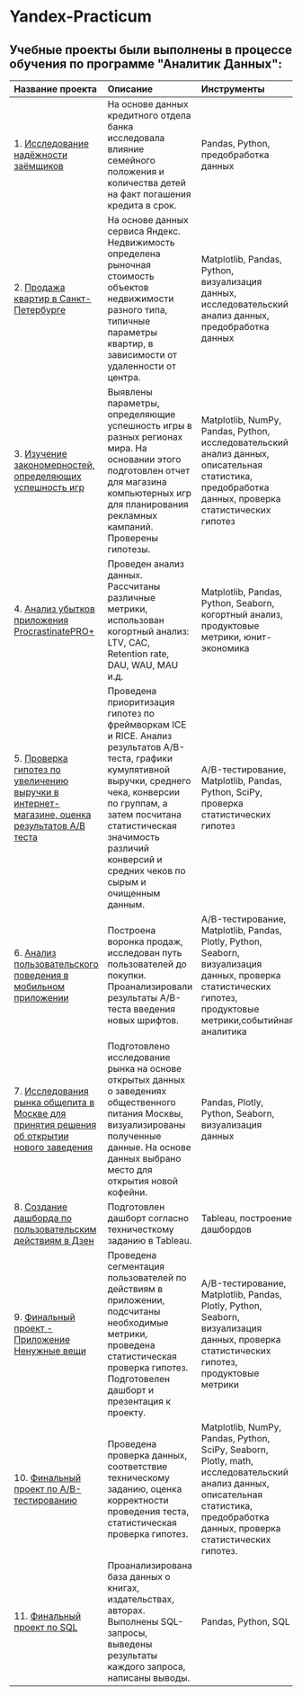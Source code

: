 # Yandex-Practicum

## Учебные проекты были выполнены в процессе обучения по программе "Аналитик Данных":

| Название проекта                        | Описание                                                                       | Инструменты                   |
| :----------------------------- | :---------------------------------------------------------------------------- | :----------------------- |
| 1. [Исследование надёжности заёмщиков](https://github.com/Aleksador/Yandex-Practicum/tree/main/Proect1/) | На основе данных кредитного отдела банка исследовала влияние семейного положения и количества детей на факт погашения кредита в срок. | Pandas, Python, предобработка данных |
| 2. [Продажа квартир в Санкт-Петербурге](https://github.com/Aleksador/Yandex-Practicum/tree/main/Proect2)| На основе данных сервиса Яндекс. Недвижимость определена рыночная стоимость объектов недвижимости разного типа, типичные параметры квартир, в зависимости от удаленности от центра.| Matplotlib, Pandas, Python, визуализация данных, исследовательский анализ данных, предобработка данных |
| 3. [Изучение закономерностей, определяющих успешность игр](https://github.com/Aleksador/Yandex-Practicum/tree/main/Computer_game_data_research) |Выявлены параметры, определяющие успешность игры в разных регионах мира. На основании этого подготовлен отчет для магазина компьютерных игр для планирования рекламных кампаний. Проверены гипотезы. | Matplotlib, NumPy, Pandas, Python, исследовательский анализ данных, описательная статистика, предобработка данных, проверка статистических гипотез |
| 4. [Анализ убытков приложения ProcrastinatePRO+](https://github.com/Aleksador/Yandex-Practicum/tree/main/Application_Loss_Analysis_ProcrastinatePRO)| Проведен анализ данных. Рассчитаны различные метрики, использован когортный анализ: LTV, CAC, Retention rate, DAU, WAU, MAU и.д.| Matplotlib, Pandas, Python, Seaborn, когортный анализ, продуктовые метрики, юнит-экономика |
| 5. [Проверка гипотез по увеличению выручки в интернет-магазине, оценка результатов A/B теста](https://github.com/Aleksador/Yandex-Practicum/tree/main/Testing_hypotheses_to_increase_revenue_in_the_online_store) | Проведена приоритизация гипотез по фреймворкам ICE и RICE. Анализ результатов A/B-теста, графики кумулятивной выручки, среднего чека, конверсии по группам, а затем посчитана статистическая значимость различий конверсий и средних чеков по сырым и очищенным данным. | A/B-тестирование, Matplotlib, Pandas, Python, SciPy, проверка статистических гипотез |
| 6. [Анализ пользовательского поведения в мобильном приложении](https://github.com/Aleksador/Yandex-Practicum/tree/main/Analysis_of_user_behavior_in_a_mobile_application) | Построена воронка продаж, исследован путь пользователей до покупки. Проанализировали результаты A/B-теста введения новых шрифтов. | A/B-тестирование, Matplotlib, Pandas, Plotly, Python, Seaborn, визуализация данных, проверка статистических гипотез, продуктовые метрики,событийная аналитика |
| 7. [Исследования рынка общепита в Москве для принятия решения об открытии нового заведения](https://github.com/Aleksador/Yandex-Practicum/tree/main/Research_of_the_catering_market_in_Moscow_to_make_a_decision_on_opening_a_new_institution) | Подготовлено исследование рынка на основе открытых данных о заведениях общественного питания Москвы, визуализированы полученные данные. На основе данных выбрано место для открытия новой кофейни. | Pandas, Plotly, Python, Seaborn, визуализация данных |
| 8. [Создание дашборда по пользовательским действиям в Дзен](https://github.com/Aleksador/Yandex-Practicum/tree/main/Proect12_%20Creating_a_dashboard_based_on_user_events_for_the_news_aggregator) | Подготовлен дашборт согласно техничесткому заданию в Tableau. | Tableau, построение дашбордов |
| 9. [Финальный проект - Приложение Ненужные вещи](https://github.com/Aleksador/Yandex-Practicum/tree/main/Final_proect) | Проведена сегментация пользователей по действиям в приложении, подсчитаны необходимые метрики, проведена статистическая проверка гипотез. Подготовелен дашборт и презентация к проекту. |A/B-тестирование, Matplotlib, Pandas, Plotly, Python, Seaborn, визуализация данных, проверка статистических гипотез, продуктовые метрики |
| 10. [Финальный проект по А/В-тестированию](https://github.com/Aleksador/Yandex-Practicum/tree/main/Final_proect_AB_test) | Проведена проверка данных, соответствие техническому заданию, оценка корректности проведения теста, статистическая проверка гипотез. | Matplotlib, NumPy, Pandas, Python, SciPy, Seaborn, Plotly, math, исследовательский анализ данных, описательная статистика, предобработка данных, проверка статистических гипотез. |
| 11. [Финальный проект по SQL](https://github.com/Aleksador/Yandex-Practicum/tree/main/Final_proect_SQL) | Проанализирована база данных  о книгах, издательствах, авторах. Выполнены SQL-запросы, выведены результаты каждого запроса, написаны выводы. | Pandas, Python, SQL |
